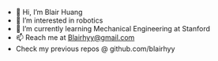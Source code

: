 - 👋 Hi, I’m Blair Huang
- 👀 I’m interested in robotics
- 🌱 I’m currently learning Mechanical Engineering at Stanford
- 📫 Reach me at Blairhyy@gmail.com
- Check my previous repos @ github.com/blairhyy

<!---
blairhyy0204/blairhyy0204 is a ✨ special ✨ repository because its `README.md` (this file) appears on your GitHub profile.
You can click the Preview link to take a look at your changes.
--->
